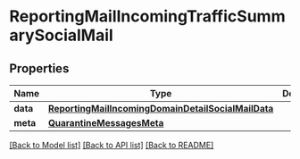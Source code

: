 # ReportingMailIncomingTrafficSummarySocialMail

## Properties
Name | Type | Description | Notes
------------ | ------------- | ------------- | -------------
**data** | [**ReportingMailIncomingDomainDetailSocialMailData**](ReportingMailIncomingDomainDetailSocialMailData.md) |  | [optional] 
**meta** | [**QuarantineMessagesMeta**](QuarantineMessagesMeta.md) |  | [optional] 

[[Back to Model list]](../README.md#documentation-for-models) [[Back to API list]](../README.md#documentation-for-api-endpoints) [[Back to README]](../README.md)

